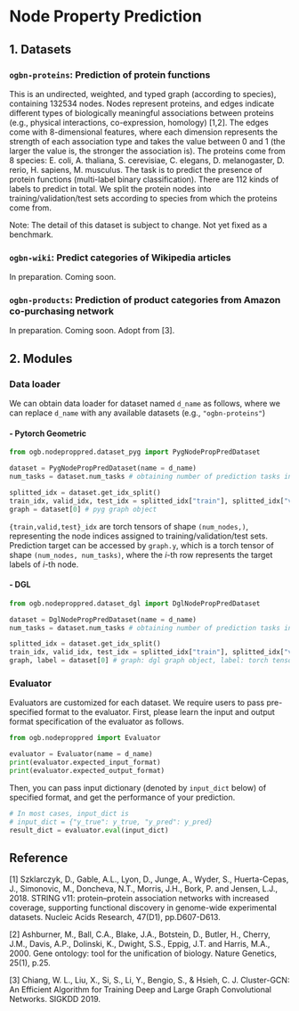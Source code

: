 # Node Property Prediction
## 1. Datasets

### `ogbn-proteins`: Prediction of protein functions
This is an undirected, weighted, and typed graph (according to species), containing 132534 nodes. Nodes represent proteins, and edges indicate different types of biologically meaningful associations between proteins (e.g., physical interactions, co-expression, homology) [1,2]. 
The edges come with 8-dimensional features, where each dimension represents the strength of each association type and takes the value between 0 and 1 (the larger the value is, the stronger the association is).
The proteins come from 8 species:  E. coli, A. thaliana, S. cerevisiae, C. elegans, D. melanogaster, D. rerio, H. sapiens, M. musculus. The task is to predict the presence of protein functions (multi-label binary classification). There are 112 kinds of labels to predict in total.
We split the protein nodes into training/validation/test sets according to species from which the proteins come from.  

Note: The detail of this dataset is subject to change. Not yet fixed as a benchmark. 

### `ogbn-wiki`: Predict categories of Wikipedia articles
In preparation. Coming soon.

### `ogbn-products`: Prediction of product categories from Amazon co-purchasing network
In preparation. Coming soon. Adopt from [3].


## 2. Modules
### Data loader
We can obtain data loader for dataset named `d_name` as follows, where we can replace `d_name` with any available datasets (e.g., `"ogbn-proteins"`)

#### - Pytorch Geometric
```python
from ogb.nodeproppred.dataset_pyg import PygNodePropPredDataset

dataset = PygNodePropPredDataset(name = d_name) 
num_tasks = dataset.num_tasks # obtaining number of prediction tasks in a dataset

splitted_idx = dataset.get_idx_split()
train_idx, valid_idx, test_idx = splitted_idx["train"], splitted_idx["valid"], splitted_idx["test"]
graph = dataset[0] # pyg graph object
```
`{train,valid,test}_idx` are torch tensors of shape `(num_nodes,)`, representing the node indices assigned to training/validation/test sets.
Prediction target can be accessed by `graph.y`, which is a torch tensor of shape `(num_nodes, num_tasks)`, where the $i$-th row represents the target labels of $i$-th node.

#### - DGL
```python
from ogb.nodeproppred.dataset_dgl import DglNodePropPredDataset

dataset = DglNodePropPredDataset(name = d_name)
num_tasks = dataset.num_tasks # obtaining number of prediction tasks in a dataset

splitted_idx = dataset.get_idx_split()
train_idx, valid_idx, test_idx = splitted_idx["train"], splitted_idx["valid"], splitted_idx["test"]
graph, label = dataset[0] # graph: dgl graph object, label: torch tensor of shape (num_nodes, num_tasks)
```

### Evaluator
Evaluators are customized for each dataset.
We require users to pass pre-specified format to the evaluator.
First, please learn the input and output format specification of the evaluator as follows.

```python
from ogb.nodeproppred import Evaluator

evaluator = Evaluator(name = d_name)
print(evaluator.expected_input_format) 
print(evaluator.expected_output_format) 
```

Then, you can pass input dictionary (denoted by `input_dict` below) of specified format, and get the performance of your prediction.

```python
# In most cases, input_dict is
# input_dict = {"y_true": y_true, "y_pred": y_pred}
result_dict = evaluator.eval(input_dict)
```

## Reference
[1] Szklarczyk, D., Gable, A.L., Lyon, D., Junge, A., Wyder, S., Huerta-Cepas, J., Simonovic, M., Doncheva, N.T., Morris, J.H., Bork, P. and Jensen, L.J., 2018. STRING v11: protein–protein association networks with increased coverage, supporting functional discovery in genome-wide experimental datasets. Nucleic Acids Research, 47(D1), pp.D607-D613.

[2] Ashburner, M., Ball, C.A., Blake, J.A., Botstein, D., Butler, H., Cherry, J.M., Davis, A.P., Dolinski, K., Dwight, S.S., Eppig, J.T. and Harris, M.A., 2000. Gene ontology: tool for the unification of biology. Nature Genetics, 25(1), p.25.

[3] Chiang, W. L., Liu, X., Si, S., Li, Y., Bengio, S., & Hsieh, C. J. Cluster-GCN: An Efficient Algorithm for Training Deep and Large Graph Convolutional Networks. SIGKDD 2019.
